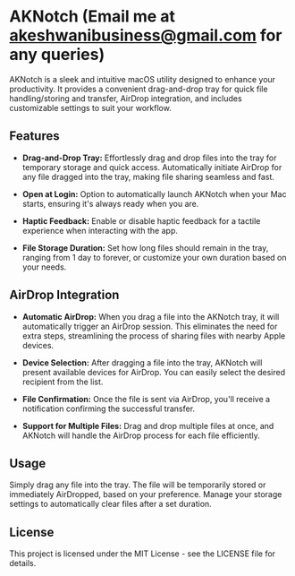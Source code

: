 # AKNotch (Email me at akeshwanibusiness@gmail.com for any queries)
AKNotch is a sleek and intuitive macOS utility designed to enhance your productivity. It provides a convenient drag-and-drop tray for quick file handling/storing and transfer, AirDrop integration, and includes customizable settings to suit your workflow.

## Features
 - **Drag-and-Drop Tray:**
Effortlessly drag and drop files into the tray for temporary storage and quick access.
Automatically initiate AirDrop for any file dragged into the tray, making file sharing seamless and fast.

 - **Open at Login:**
   Option to automatically launch AKNotch when your Mac starts, ensuring it's always ready when you are.

 - **Haptic Feedback:**
   Enable or disable haptic feedback for a tactile experience when interacting with the app.

 - **File Storage Duration:**
   Set how long files should remain in the tray, ranging from 1 day to forever, or customize your own duration based on your needs.

## AirDrop Integration
 - **Automatic AirDrop:**
   When you drag a file into the AKNotch tray, it will automatically trigger an AirDrop session. This eliminates the need for extra steps, streamlining the process of sharing files with nearby Apple devices.
   
 - **Device Selection:**
   After dragging a file into the tray, AKNotch will present available devices for AirDrop. You can easily select the desired recipient from the list.
   
 - **File Confirmation:**
   Once the file is sent via AirDrop, you'll receive a notification confirming the successful transfer.
   
 - **Support for Multiple Files:**
   Drag and drop multiple files at once, and AKNotch will handle the AirDrop process for each file efficiently.


## Usage
Simply drag any file into the tray.
The file will be temporarily stored or immediately AirDropped, based on your preference.
Manage your storage settings to automatically clear files after a set duration.

## License
This project is licensed under the MIT License - see the LICENSE file for details.
